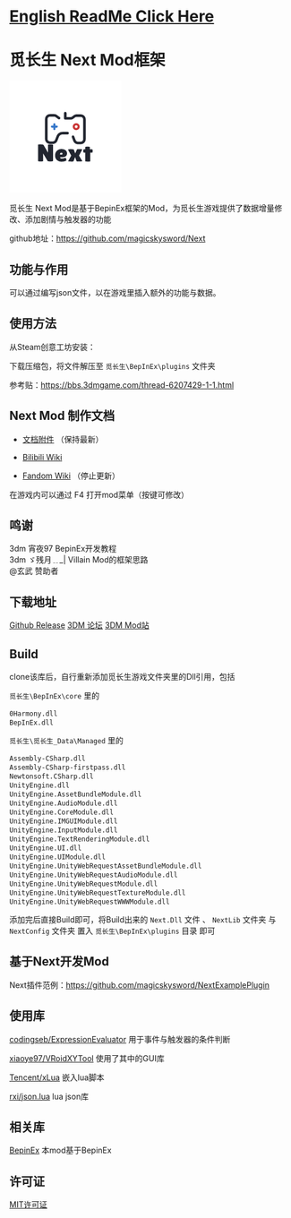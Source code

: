 # [English ReadMe Click Here](ReadmeEn.md)

# 觅长生 Next Mod框架

![Next](/preview.png)

觅长生 Next Mod是基于BepinEx框架的Mod，为觅长生游戏提供了数据增量修改、添加剧情与触发器的功能

github地址：https://github.com/magicskysword/Next

## 功能与作用
可以通过编写json文件，以在游戏里插入额外的功能与数据。

## 使用方法
从Steam创意工坊安装：

下载压缩包，将文件解压至 `觅长生\BepInEx\plugins` 文件夹

参考贴：https://bbs.3dmgame.com/thread-6207429-1-1.html

## **Next Mod 制作文档**

* [文档附件](doc/Next文档.md) （保持最新）

* [Bilibili Wiki](https://wiki.biligame.com/mcs/Next%E9%A6%96%E9%A1%B5)

* [Fandom Wiki](https://michangshengnext.fandom.com/zh/wiki/%E8%A7%85%E9%95%BF%E7%94%9FNext_Wiki) （停止更新）

在游戏内可以通过 F4 打开mod菜单（按键可修改）

## 鸣谢
3dm  宵夜97  BepinEx开发教程<br>
3dm  ゞ残月﹎_|  Villain Mod的框架思路<br>
@玄武 赞助者

## 下载地址
[Github Release](https://github.com/magicskysword/Next/releases/latest)
[3DM 论坛](https://bbs.3dmgame.com/thread-6207429-1-1.html)
[3DM Mod站](https://mod.3dmgame.com/mod/178805)

## Build
clone该库后，自行重新添加觅长生游戏文件夹里的Dll引用，包括

`觅长生\BepInEx\core` 里的
```
0Harmony.dll
BepInEx.dll
```
`觅长生\觅长生_Data\Managed` 里的
```
Assembly-CSharp.dll
Assembly-CSharp-firstpass.dll
Newtonsoft.CSharp.dll
UnityEngine.dll
UnityEngine.AssetBundleModule.dll
UnityEngine.AudioModule.dll
UnityEngine.CoreModule.dll
UnityEngine.IMGUIModule.dll
UnityEngine.InputModule.dll
UnityEngine.TextRenderingModule.dll
UnityEngine.UI.dll
UnityEngine.UIModule.dll
UnityEngine.UnityWebRequestAssetBundleModule.dll
UnityEngine.UnityWebRequestAudioModule.dll
UnityEngine.UnityWebRequestModule.dll
UnityEngine.UnityWebRequestTextureModule.dll
UnityEngine.UnityWebRequestWWWModule.dll
```

添加完后直接Build即可，将Build出来的 `Next.Dll` 文件 、 `NextLib` 文件夹 与 `NextConfig` 文件夹 置入 `觅长生\BepInEx\plugins` 目录 即可

## 基于Next开发Mod
Next插件范例：https://github.com/magicskysword/NextExamplePlugin

## 使用库
[codingseb/ExpressionEvaluator](https://github.com/codingseb/ExpressionEvaluator) 用于事件与触发器的条件判断

[xiaoye97/VRoidXYTool](https://github.com/xiaoye97/VRoidXYTool) 使用了其中的GUI库

[Tencent/xLua](https://github.com/Tencent/xLua) 嵌入lua脚本

[rxi/json.lua](https://github.com/rxi/json.lua) lua json库

## 相关库
[BepinEx](https://github.com/BepInEx/BepInEx) 本mod基于BepinEx

## 许可证
[MIT许可证](https://github.com/magicskysword/Next/blob/main/Licenses/NextLICENSE)